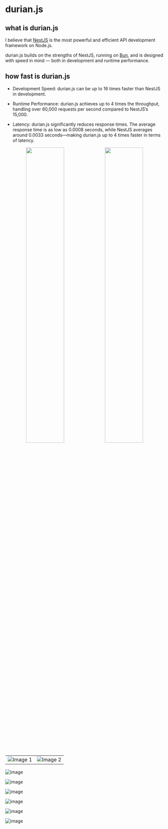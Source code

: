# durian.js

## what is durian.js
I believe that [NestJS](https://github.com/nestjs/nest) is the most powerful and efficient API development framework on Node.js.

durian.js builds on the strengths of NestJS, running on [Bun](https://github.com/oven-sh/bun), and is designed with speed in mind — both in development and runtime performance.

## how fast is durian.js
- Development Speed: durian.js can be up to 16 times faster than NestJS in development.

- Runtime Performance: durian.js achieves up to 4 times the throughput, handling over 60,000 requests per second compared to NestJS’s 15,000.

- Latency: durian.js significantly reduces response times. The average response time is as low as 0.0008 seconds, while NestJS averages around 0.0033 seconds—making durian.js up to 4 times faster in terms of latency.

<p align="center">
  <img src="https://github.com/user-attachments/assets/61b1b40a-7ab5-45bd-ae8c-a5e13fce85a2" style="width: 49%; display: inline-block;" />
  <img src="https://github.com/user-attachments/assets/a5d0fb1a-f601-48e7-b390-5446796409c4" style="width: 49%; display: inline-block;" />
</p>

<table>
  <tr>
    <td><img src="https://github.com/user-attachments/assets/61b1b40a-7ab5-45bd-ae8c-a5e13fce85a2" alt="Image 1" /></td>
    <td><img src="https://github.com/user-attachments/assets/a5d0fb1a-f601-48e7-b390-5446796409c4" alt="Image 2" /></td>
  </tr>
</table>


![image](https://github.com/user-attachments/assets/61b1b40a-7ab5-45bd-ae8c-a5e13fce85a2)

![image](https://github.com/user-attachments/assets/a5d0fb1a-f601-48e7-b390-5446796409c4)

![image](https://github.com/user-attachments/assets/92f5f98f-1055-424d-8df0-76cd13b1aa8c)

![image](https://github.com/user-attachments/assets/d267ceec-e531-41a6-be30-49d7e0318875)

![image](https://github.com/user-attachments/assets/56e3a836-0178-45c5-a900-df6f0664a21f)

![image](https://github.com/user-attachments/assets/0cc7b5a9-ec6e-407f-ac4a-5a674bb7ad11)
